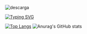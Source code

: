 ![descarga](https://github.com/pabloherrerof/pabloherrerof/assets/120820455/c44d3d78-d338-4137-8410-2fa7fd02ada2)

[![Typing SVG](https://readme-typing-svg.demolab.com?font=Fira+Code&weight=500&pause=1000&color=F7F7F7&width=435&lines=Hello+world!+)](https://git.io/typing-svg)


[![Top Langs](https://github-readme-stats.vercel.app/api/top-langs/?username=pabloherrerof&theme=aura&layout=donut&text_color=F7F7F7FF)](https://github.com/anuraghazra/github-readme-stats)     ![Anurag's GitHub stats](https://github-readme-stats.vercel.app/api?username=pabloherrerof&theme=aura&show_icons=true&text_color=F7F7F7FF)
<!--
**pabloherrerof/pabloherrerof** is a ✨ _special_ ✨ repository because its `README.md` (this file) appears on your GitHub profile.


Here are some ideas to get you started:

- 🔭 I’m currently working on ...
- 🌱 I’m currently learning ...
- 👯 I’m looking to collaborate on ...
- 🤔 I’m looking for help with ...
- 💬 Ask me about ...
- 📫 How to reach me: ...
- 😄 Pronouns: ...
- ⚡ Fun fact: ...
-->
